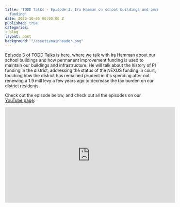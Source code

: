 ```yaml
---
title: 'TODD Talks - Episode 3: Ira Hamman on school buildings and permanent improvement
  funding'
date: 2022-10-05 00:00:00 Z
published: true
categories:
- blog
layout: post
background: "/assets/mainheader.png"
---
```


Episode 3 of TODD Talks is here, where we talk with Ira Hamman about our school buildings and how permanent improvement funding is used to maintain our buildings and infrastructure. He will talk about the history of PI funding in the district, addressing the status of the NEXUS funding in court, touching how the district has remained prudent in it's spending after not renewing a 1.9 mill levy a few years ago to decrease the tax burden on our district residents.

Check out the episode below, and check out all the episodes on our [YouTube page](https://www.youtube.com/playlist?list=PLw3SLzv82EP5K2CtraKpOq6XKhfKkdN14).

<iframe width="560" height="315" src="https://www.youtube.com/embed/oCXYOFpjE3Q" title="YouTube video player" frameborder="0" allow="accelerometer; autoplay; clipboard-write; encrypted-media; gyroscope; picture-in-picture" allowfullscreen></iframe>
